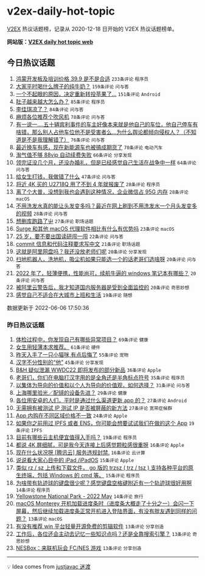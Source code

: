# v2ex-daily-hot-topic

[V2EX](https://www.v2ex.com/) 热议话题榜，记录从 2020-12-18 日开始的 V2EX 热议话题榜单。

**网站版：[V2EX daily hot topic web](https://boojack.github.io/v2ex-daily-hot-topic-web/)**

## 今日热议话题

<!-- TODAY BEGIN -->

1. [鸿蒙开发板及培训价格 39.9 是不是合适](https://www.v2ex.com/t/857490) `233条评论` `程序员`
1. [大家平时喝什么牌子的纯牛奶？](https://www.v2ex.com/t/857569) `159条评论` `问与答`
1. [一个不起眼的原因，决定重新转投苹果了...](https://www.v2ex.com/t/857540) `151条评论` `Android`
1. [肚子越来越大怎么办？](https://www.v2ex.com/t/857475) `85条评论` `程序员`
1. [李佳琪凉了？](https://www.v2ex.com/t/857538) `84条评论` `问与答`
1. [麻烦各位推荐个吹风机](https://www.v2ex.com/t/857472) `78条评论` `问与答`
1. [有一说一....五十辆宾利事件的车主好像本来就是他自己的车位，他自己停车有啥错，那么别人占他车位他不是受害者么...为什么舆论都倾向侵权人？（不知道是不是我理解错了）](https://www.v2ex.com/t/857535) `76条评论` `问与答`
1. [最近换车有感，现在新能源车也被搞成期货了](https://www.v2ex.com/t/857503) `70条评论` `电动汽车`
1. [淘气值不够 88vip 自动续费失败](https://www.v2ex.com/t/857487) `66条评论` `分享发现`
1. [领完证没几个月，还没办婚礼，但是已经感觉自己生活在战争中一样](https://www.v2ex.com/t/857648) `64条评论` `问与答`
1. [给女生打钱，我做错了什么](https://www.v2ex.com/t/857694) `47条评论` `问与答`
1. [将近 4K 买的 U2718Q 用了不到 4 年就报废了](https://www.v2ex.com/t/857631) `28条评论` `程序员`
1. [离了个大普，没想到我也会遇到这种情况，企业微信占 95G 内存](https://www.v2ex.com/t/857551) `28条评论` `macOS`
1. [不用洗发水真的能让头发变多吗？最近在网上刷到不用洗发水一个月头发变多的视频](https://www.v2ex.com/t/857511) `28条评论` `问与答`
1. [想删库跑路了屮](https://www.v2ex.com/t/857652) `27条评论` `职场话题`
1. [Surge 和其他 macOS 代理软件相比有什么有优势吗](https://www.v2ex.com/t/857676) `23条评论` `macOS`
1. [25 岁，要不要出国读研闯一闯](https://www.v2ex.com/t/857607) `22条评论` `问与答`
1. [commit 信息和代码注释要求写中文](https://www.v2ex.com/t/857700) `21条评论` `职场话题`
1. [这就是阿里网盘吗？我还没放老师们呢](https://www.v2ex.com/t/857656) `20条评论` `分享发现`
1. [扫地机器人，洗地机，吸尘机如果只能选一个的话老哥们选啥呀](https://www.v2ex.com/t/857624) `20条评论` `问与答`
1. [2022 年了，轻薄便携，性能尚可，续航牛逼的 windows 笔记本有哪些？](https://www.v2ex.com/t/857599) `20条评论` `问与答`
1. [被阿里云警告后，我才知道国内服务器是受到全面监控的](https://www.v2ex.com/t/857495) `20条评论` `奇思妙想`
1. [感觉自己不适合在大城市上班和生活](https://www.v2ex.com/t/857689) `19条评论` `随想`

数据更新于 2022-06-06 17:50:36

<!-- TODAY END -->

### 昨日热议话题

<!-- YESTERDAY BEGIN -->

1. [体检过程中，你发现自己有哪些异常项目？](https://www.v2ex.com/t/857329) `69条评论` `健康`
1. [女生用轻薄本求推荐。](https://www.v2ex.com/t/857325) `61条评论` `硬件`
1. [昨天入手了一只小猫咪,有点后悔了](https://www.v2ex.com/t/857385) `55条评论` `宠物`
1. [汉字不分性别的“他”](https://www.v2ex.com/t/857418) `45条评论` `分享发现`
1. [B&H 疑似泄漏 WWDC22 即将发布的部分新品](https://www.v2ex.com/t/857369) `36条评论` `Apple`
1. [老哥们，你们在电脑打汉字用的是全角还是半角标点符号](https://www.v2ex.com/t/857406) `35条评论` `程序员`
1. [以集体为导向的价值和以个人为导向的价值观，如何选择？](https://www.v2ex.com/t/857341) `31条评论` `问与答`
1. [上海哪里验光／配镜的设备先进？](https://www.v2ex.com/t/857389) `29条评论` `健康`
1. [各位用安卓的人们，平时是通过什么渠道更新 app 的？](https://www.v2ex.com/t/857373) `27条评论` `Android`
1. [无需拥有被测试 IP 测试 IP 是否被屏蔽的新方法](https://www.v2ex.com/t/857393) `27条评论` `宽带症候群`
1. [App 内购在不同区域价格不一致](https://www.v2ex.com/t/857374) `24条评论` `Apple`
1. [如果你之前用过 IPFS 或者 ENS，你可能会想要试试我们在做的这个 App](https://www.v2ex.com/t/857404) `19条评论` `IPFS`
1. [目前有哪些云主机便宜值得入手吗？](https://www.v2ex.com/t/857342) `19条评论` `程序员`
1. [都说 4K 屏细腻，可是我今天连接上后感觉颗粒感很重呀](https://www.v2ex.com/t/857432) `16条评论` `Apple`
1. [现在什么状况呀 [腾讯云] 服务违规封禁.](https://www.v2ex.com/t/857334) `16条评论` `云计算`
1. [说说看大家心目中的 iPad /iPadOS](https://www.v2ex.com/t/857375) `15条评论` `Apple`
1. [类似 rz / sz 上传和下载文件， go 版的 trzsz ( trz / tsz ) 支持各种平台的原生终端，包括 Windows 的 cmd 等。](https://www.v2ex.com/t/857337) `15条评论` `程序员`
1. [为啥带有轨迹球的键盘很少呢？感觉键盘空格键附近有一个轨迹球很好用啊](https://www.v2ex.com/t/857446) `14条评论` `程序员`
1. [Yellowstone National Park - 2022 May](https://www.v2ex.com/t/857323) `14条评论` `旅行`
1. [macOS Monterey 开机加载进度条时（进度条大概走了十分之一）会闪一下屏幕，然后继续加载进度条正常开机进入登陆界面，有没有胖友遇到同样的问题？](https://www.v2ex.com/t/857411) `13条评论` `macOS`
1. [有没有推荐 win 平台轻量开源免费的剪辑软件](https://www.v2ex.com/t/857392) `13条评论` `分享创造`
1. [工作后，各位还会主动去记忆一些知识点吗？还是全靠搜索引擎？](https://www.v2ex.com/t/857363) `13条评论` `奇思妙想`
1. [NESBox：来联机玩会 FC/NES 游戏](https://www.v2ex.com/t/857352) `13条评论` `分享创造`

<!-- YESTERDAY END -->

---

💡 Idea comes from [justjavac 迷渡](https://github.com/justjavac/)
